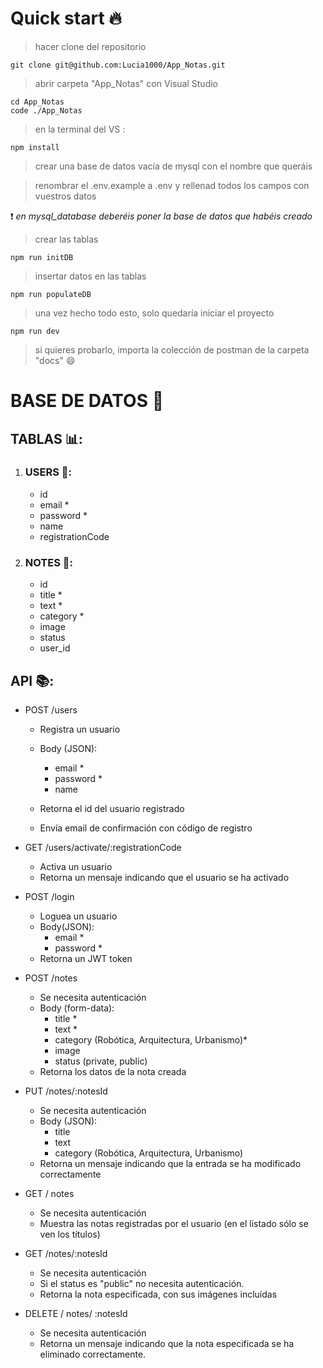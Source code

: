 # Quick start 🔥

> hacer clone del repositorio

```
git clone git@github.com:Lucia1000/App_Notas.git
```

> abrir carpeta "App_Notas" con Visual Studio

```
cd App_Notas
code ./App_Notas
```

> en la terminal del VS :

```
npm install
```

> crear una base de datos vacía de mysql con el nombre que queráis

> renombrar el .env.example a .env y rellenad todos los campos con vuestros datos

❗ _en mysql_database deberéis poner la base de datos que habéis creado_

> crear las tablas

```
npm run initDB
```

> insertar datos en las tablas

```
npm run populateDB
```

> una vez hecho todo esto, solo quedaría iniciar el proyecto

```
npm run dev
```

> si quieres probarlo, importa la colección de postman de la carpeta "docs" 😄

# BASE DE DATOS 💾

## TABLAS 📊:

1. ### USERS 👤:

   - id
   - email \*
   - password \*
   - name
   - registrationCode

2. ### NOTES 📝:
   - id
   - title \*
   - text \*
   - category \*
   - image
   - status
   - user_id

## API 📚:

- POST /users

  - Registra un usuario
  - Body (JSON):

    - email \*
    - password \*
    - name

  - Retorna el id del usuario registrado
  - Envía email de confirmación con código de registro

- GET /users/activate/:registrationCode

  - Activa un usuario
  - Retorna un mensaje indicando que el usuario se ha activado

- POST /login

  - Loguea un usuario
  - Body(JSON):
    - email \*
    - password \*
  - Retorna un JWT token

- POST /notes

  - Se necesita autenticación
  - Body (form-data):
    - title \*
    - text \*
    - category (Robótica, Arquitectura, Urbanismo)\*
    - image
    - status (private, public)
  - Retorna los datos de la nota creada

- PUT /notes/:notesId

  - Se necesita autenticación
  - Body (JSON):
    - title
    - text
    - category (Robótica, Arquitectura, Urbanismo)
  - Retorna un mensaje indicando que la entrada se ha modificado correctamente

- GET / notes

  - Se necesita autenticación
  - Muestra las notas registradas por el usuario (en el listado sólo se ven los títulos)

- GET /notes/:notesId

  - Se necesita autenticación
  - Si el status es "public" no necesita autenticación.
  - Retorna la nota especificada, con sus imágenes incluídas

- DELETE / notes/ :notesId

  - Se necesita autenticación
  - Retorna un mensaje indicando que la nota especificada se ha eliminado correctamente.
